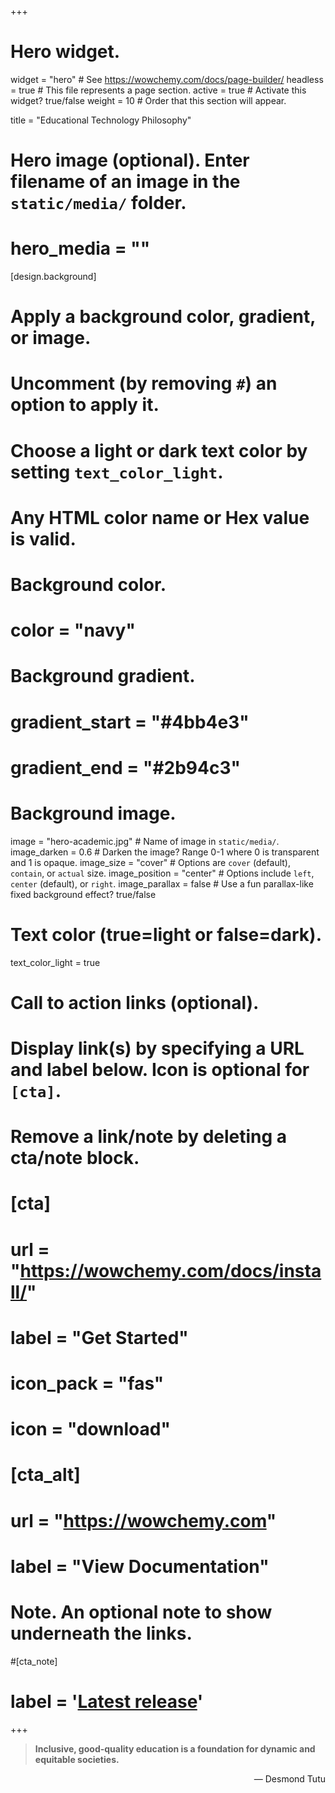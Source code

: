 +++
# Hero widget.
widget = "hero"  # See https://wowchemy.com/docs/page-builder/
headless = true  # This file represents a page section.
active = true  # Activate this widget? true/false
weight = 10  # Order that this section will appear.

title = "Educational Technology Philosophy"

# Hero image (optional). Enter filename of an image in the `static/media/` folder.
# hero_media = ""

[design.background]
  # Apply a background color, gradient, or image.
  #   Uncomment (by removing `#`) an option to apply it.
  #   Choose a light or dark text color by setting `text_color_light`.
  #   Any HTML color name or Hex value is valid.

  # Background color.
  # color = "navy"
  
  # Background gradient.
  # gradient_start = "#4bb4e3"
  # gradient_end = "#2b94c3"
  
  # Background image.
   image = "hero-academic.jpg"  # Name of image in `static/media/`.
   image_darken = 0.6  # Darken the image? Range 0-1 where 0 is transparent and 1 is opaque.
   image_size = "cover"  #  Options are `cover` (default), `contain`, or `actual` size.
   image_position = "center"  # Options include `left`, `center` (default), or `right`.
   image_parallax = false  # Use a fun parallax-like fixed background effect? true/false
  
  # Text color (true=light or false=dark).
  text_color_light = true

# Call to action links (optional).
#   Display link(s) by specifying a URL and label below. Icon is optional for `[cta]`.
#   Remove a link/note by deleting a cta/note block.
# [cta]
#  url = "https://wowchemy.com/docs/install/"
#  label = "Get Started"
#  icon_pack = "fas"
#  icon = "download"
  
# [cta_alt]
#  url = "https://wowchemy.com"
#  label = "View Documentation"

# Note. An optional note to show underneath the links.
#[cta_note]
#  label = '<a class="js-github-release" href="https://wowchemy.com/updates" data-repo="wowchemy/wowchemy-hugo-modules">Latest release<!-- V --></a>'
+++

> **Inclusive, good-quality education is a foundation for dynamic and equitable societies.**
<p style="text-align: right;">&mdash; Desmond Tutu</p>
